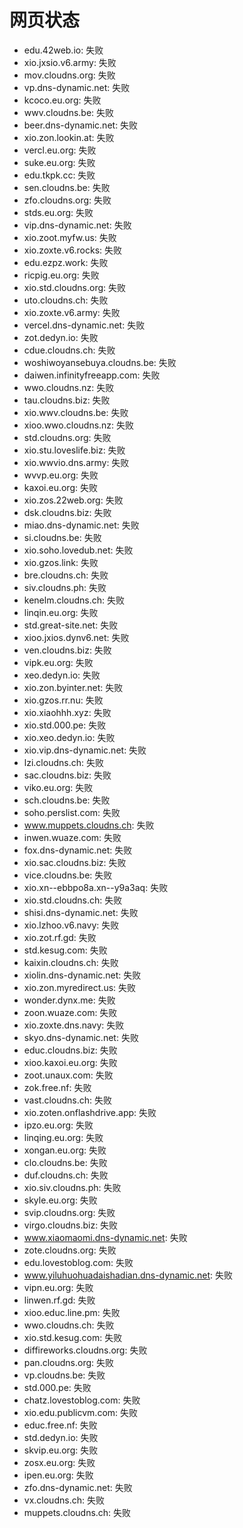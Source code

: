 # 网页状态
- edu.42web.io: 失败
- xio.jxsio.v6.army: 失败
- mov.cloudns.org: 失败
- vp.dns-dynamic.net: 失败
- kcoco.eu.org: 失败
- wwv.cloudns.be: 失败
- beer.dns-dynamic.net: 失败
- xio.zon.lookin.at: 失败
- vercl.eu.org: 失败
- suke.eu.org: 失败
- edu.tkpk.cc: 失败
- sen.cloudns.be: 失败
- zfo.cloudns.org: 失败
- stds.eu.org: 失败
- vip.dns-dynamic.net: 失败
- xio.zoot.myfw.us: 失败
- xio.zoxte.v6.rocks: 失败
- edu.ezpz.work: 失败
- ricpig.eu.org: 失败
- xio.std.cloudns.org: 失败
- uto.cloudns.ch: 失败
- xio.zoxte.v6.army: 失败
- vercel.dns-dynamic.net: 失败
- zot.dedyn.io: 失败
- cdue.cloudns.ch: 失败
- woshiwoyansebuya.cloudns.be: 失败
- daiwen.infinityfreeapp.com: 失败
- wwo.cloudns.nz: 失败
- tau.cloudns.biz: 失败
- xio.wwv.cloudns.be: 失败
- xioo.wwo.cloudns.nz: 失败
- std.cloudns.org: 失败
- xio.stu.loveslife.biz: 失败
- xio.wwvio.dns.army: 失败
- wvvp.eu.org: 失败
- kaxoi.eu.org: 失败
- xio.zos.22web.org: 失败
- dsk.cloudns.biz: 失败
- miao.dns-dynamic.net: 失败
- si.cloudns.be: 失败
- xio.soho.lovedub.net: 失败
- xio.gzos.link: 失败
- bre.cloudns.ch: 失败
- siv.cloudns.ph: 失败
- kenelm.cloudns.ch: 失败
- linqin.eu.org: 失败
- std.great-site.net: 失败
- xioo.jxios.dynv6.net: 失败
- ven.cloudns.biz: 失败
- vipk.eu.org: 失败
- xeo.dedyn.io: 失败
- xio.zon.byinter.net: 失败
- xio.gzos.rr.nu: 失败
- xio.xiaohhh.xyz: 失败
- xio.std.000.pe: 失败
- xio.xeo.dedyn.io: 失败
- xio.vip.dns-dynamic.net: 失败
- lzi.cloudns.ch: 失败
- sac.cloudns.biz: 失败
- viko.eu.org: 失败
- sch.cloudns.be: 失败
- soho.perslist.com: 失败
- www.muppets.cloudns.ch: 失败
- inwen.wuaze.com: 失败
- fox.dns-dynamic.net: 失败
- xio.sac.cloudns.biz: 失败
- vice.cloudns.be: 失败
- xio.xn--ebbpo8a.xn--y9a3aq: 失败
- xio.std.cloudns.ch: 失败
- shisi.dns-dynamic.net: 失败
- xio.lzhoo.v6.navy: 失败
- xio.zot.rf.gd: 失败
- std.kesug.com: 失败
- kaixin.cloudns.ch: 失败
- xiolin.dns-dynamic.net: 失败
- xio.zon.myredirect.us: 失败
- wonder.dynx.me: 失败
- zoon.wuaze.com: 失败
- xio.zoxte.dns.navy: 失败
- skyo.dns-dynamic.net: 失败
- educ.cloudns.biz: 失败
- xioo.kaxoi.eu.org: 失败
- zoot.unaux.com: 失败
- zok.free.nf: 失败
- vast.cloudns.ch: 失败
- xio.zoten.onflashdrive.app: 失败
- ipzo.eu.org: 失败
- linqing.eu.org: 失败
- xongan.eu.org: 失败
- clo.cloudns.be: 失败
- duf.cloudns.ch: 失败
- xio.siv.cloudns.ph: 失败
- skyle.eu.org: 失败
- svip.cloudns.org: 失败
- virgo.cloudns.biz: 失败
- www.xiaomaomi.dns-dynamic.net: 失败
- zote.cloudns.org: 失败
- edu.lovestoblog.com: 失败
- www.yiluhuohuadaishadian.dns-dynamic.net: 失败
- vipn.eu.org: 失败
- linwen.rf.gd: 失败
- xioo.educ.line.pm: 失败
- wwo.cloudns.ch: 失败
- xio.std.kesug.com: 失败
- diffireworks.cloudns.org: 失败
- pan.cloudns.org: 失败
- vp.cloudns.be: 失败
- std.000.pe: 失败
- chatz.lovestoblog.com: 失败
- xio.edu.publicvm.com: 失败
- educ.free.nf: 失败
- std.dedyn.io: 失败
- skvip.eu.org: 失败
- zosx.eu.org: 失败
- ipen.eu.org: 失败
- zfo.dns-dynamic.net: 失败
- vx.cloudns.ch: 失败
- muppets.cloudns.ch: 失败
